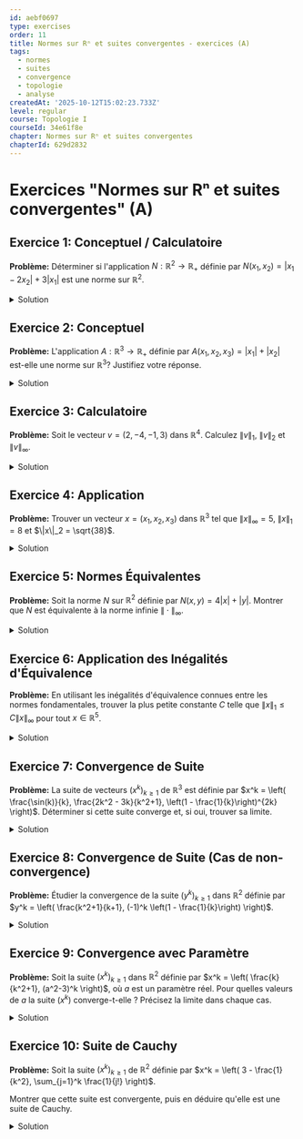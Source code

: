 ```yaml
---
id: aebf0697
type: exercises
order: 11
title: Normes sur Rⁿ et suites convergentes - exercices (A)
tags:
  - normes
  - suites
  - convergence
  - topologie
  - analyse
createdAt: '2025-10-12T15:02:23.733Z'
level: regular
course: Topologie I
courseId: 34e61f8e
chapter: Normes sur Rⁿ et suites convergentes
chapterId: 629d2832
---
```

# Exercices "Normes sur Rⁿ et suites convergentes" (A)

## Exercice 1: Conceptuel / Calculatoire

**Problème:** Déterminer si l'application $N: \mathbb{R}^2 \to \mathbb{R}_+$ définie par $N(x_1, x_2) = |x_1 - 2x_2| + 3|x_1|$ est une norme sur $\mathbb{R}^2$.

<details>

<summary>Solution</summary>

**Méthode:** Pour vérifier si $N$ est une norme, nous devons tester si elle satisfait les trois axiomes d'une norme : la séparation, l'homogénéité et l'inégalité triangulaire. Soient $x = (x_1, x_2)$ et $y = (y_1, y_2)$ deux vecteurs de $\mathbb{R}^2$ et $\lambda \in \mathbb{R}$ un scalaire.

**Étapes:**

1.  **Vérification de la séparation ($N(x) = 0 \iff x=0_{\mathbb{R}^2}$):**
    -   Supposons $N(x_1, x_2) = 0$. Par définition, cela signifie $|x_1 - 2x_2| + 3|x_1| = 0$.
    -   Une somme de termes positifs (les valeurs absolues) est nulle si et seulement si chaque terme est nul.
    -   On doit donc avoir $3|x_1| = 0$ et $|x_1 - 2x_2| = 0$.
    -   La première équation, $3|x_1|=0$, implique $|x_1|=0$, et donc $x_1=0$.
    -   En substituant $x_1=0$ dans la deuxième équation, on obtient $|0 - 2x_2| = 0$, soit $|-2x_2|=0$, ce qui implique $x_2=0$.
    -   Ainsi, $x=(x_1, x_2) = (0,0) = 0_{\mathbb{R}^2}$. L'implication $N(x)=0 \implies x=0$ est vraie.
    -   Réciproquement, si $x = (0,0)$, alors $N(0,0) = |0 - 2(0)| + 3|0| = 0$. L'axiome de séparation est vérifié.

2.  **Vérification de l'homogénéité ($N(\lambda x) = |\lambda| N(x)$):**
    -   Calculons $N(\lambda x) = N(\lambda x_1, \lambda x_2)$.
    -   $N(\lambda x_1, \lambda x_2) = |(\lambda x_1) - 2(\lambda x_2)| + 3|\lambda x_1|$.
    -   On peut factoriser $\lambda$ à l'intérieur des valeurs absolues : $N(\lambda x) = |\lambda(x_1 - 2x_2)| + 3|\lambda||x_1|$.
    -   En utilisant la propriété $|\alpha \beta| = |\alpha||\beta|$, on obtient : $N(\lambda x) = |\lambda||x_1 - 2x_2| + 3|\lambda||x_1|$.
    -   On peut maintenant factoriser $|\lambda|$ : $N(\lambda x) = |\lambda| (|x_1 - 2x_2| + 3|x_1|) = |\lambda| N(x_1, x_2)$.
    -   L'axiome d'homogénéité est vérifié.

3.  **Vérification de l'inégalité triangulaire ($N(x+y) \le N(x) + N(y)$):**
    -   Soit $x=(x_1, x_2)$ et $y=(y_1, y_2)$. Alors $x+y = (x_1+y_1, x_2+y_2)$.
    -   Calculons $N(x+y) = |(x_1+y_1) - 2(x_2+y_2)| + 3|x_1+y_1|$.
    -   Réorganisons les termes à l'intérieur des valeurs absolues : $N(x+y) = |(x_1-2x_2) + (y_1-2y_2)| + 3|x_1+y_1|$.
    -   Appliquons l'inégalité triangulaire pour les nombres réels ($|a+b| \le |a|+|b|$):

    $N(x+y) \le (|x_1-2x_2| + |y_1-2y_2|) + 3(|x_1|+|y_1|)$.

    -   Réorganisons les termes pour faire apparaître $N(x)$ et $N(y)$:

    $N(x+y) \le (|x_1-2x_2| + 3|x_1|) + (|y_1-2y_2| + 3|y_1|)$.

    -   On reconnaît les expressions de $N(x)$ et $N(y)$, donc: $N(x+y) \le N(x) + N(y)$.
    -   L'inégalité triangulaire est vérifiée.

**Réponse:** L'application $N$ vérifie les trois axiomes de séparation, d'homogénéité et d'inégalité triangulaire. C'est donc bien une norme sur $\mathbb{R}^2$.

</details>

## Exercice 2: Conceptuel

**Problème:** L'application $A: \mathbb{R}^3 \to \mathbb{R}_+$ définie par $A(x_1, x_2, x_3) = |x_1| + |x_2|$ est-elle une norme sur $\mathbb{R}^3$? Justifiez votre réponse.

<details>

<summary>Solution</summary>

**Méthode:** Pour déterminer si $A$ est une norme, nous devons vérifier si elle satisfait les trois axiomes. Si l'un des axiomes n'est pas vérifié, il suffit de fournir un contre-exemple. Nous allons tester l'axiome de séparation.

**Étapes:**

1.  **Analyse de l'axiome de séparation:** L'axiome de séparation stipule que $A(x) = 0$ si et seulement si $x = 0_{\mathbb{R}^3}$.
2.  **Recherche d'un contre-exemple:** Cherchons un vecteur $x$ non nul dans $\mathbb{R}^3$ pour lequel $A(x)$ serait égal à 0.
3.  **Construction du contre-exemple:** La formule pour $A$ est $A(x_1, x_2, x_3) = |x_1| + |x_2|$. Cette formule ne dépend pas de la troisième composante, $x_3$.
4.  Considérons le vecteur $x = (0, 0, 5)$. Ce vecteur est non nul car sa troisième composante est 5.
5.  **Calcul de $A(x)$:** Calculons la valeur de $A$ pour ce vecteur :

    $A(0, 0, 5) = |0| + |0| = 0$.

6.  **Conclusion:** Nous avons trouvé un vecteur $x = (0, 0, 5)$ qui est différent du vecteur nul $0_{\mathbb{R}^3} = (0,0,0)$, mais pour lequel $A(x) = 0$.
7.  Ceci contredit l'axiome de séparation. Par conséquent, $A$ n'est pas une norme.

**Réponse:** Non, l'application $A$ n'est pas une norme sur $\mathbb{R}^3$ car elle ne respecte pas l'axiome de séparation. Par exemple, le vecteur non nul $x=(0,0,5)$ a une "longueur" nulle selon $A$, $A(x)=0$.

</details>

## Exercice 3: Calculatoire

**Problème:** Soit le vecteur $v = (2, -4, -1, 3)$ dans $\mathbb{R}^4$. Calculez $\|v\|_1$, $\|v\|_2$ et $\|v\|_\infty$.

<details>

<summary>Solution</summary>

**Méthode:** Nous appliquons directement les définitions des trois normes fondamentales pour le vecteur $v=(v_1, v_2, v_3, v_4) = (2, -4, -1, 3)$.

**Étapes:**

1.  **Calcul de la norme 1 ($ \|v\|_1 = \sum_{j=1}^4 |v_j| $):**
    -   $\|v\|_1 = |2| + |-4| + |-1| + |3|$
    -   $\|v\|_1 = 2 + 4 + 1 + 3 = 10$

2.  **Calcul de la norme 2 ($ \|v\|_2 = \sqrt{\sum_{j=1}^4 v_j^2} $):**
    -   $\|v\|_2 = \sqrt{2^2 + (-4)^2 + (-1)^2 + 3^2}$
    -   $\|v\|_2 = \sqrt{4 + 16 + 1 + 9}$
    -   $\|v\|_2 = \sqrt{30}$

3.  **Calcul de la norme infinie ($ \|v\|_\infty = \max_{1 \le j \le 4} |v_j| $):**
    -   $\|v\|_\infty = \max(|2|, |-4|, |-1|, |3|)$
    -   $\|v\|_\infty = \max(2, 4, 1, 3)$
    -   $\|v\|_\infty = 4$

**Réponse:** Pour le vecteur $v = (2, -4, -1, 3)$, nous avons :

-   $\|v\|_1 = 10$
-   $\|v\|_2 = \sqrt{30}$
-   $\|v\|_\infty = 4$

</details>

## Exercice 4: Application

**Problème:** Trouver un vecteur $x = (x_1, x_2, x_3)$ dans $\mathbb{R}^3$ tel que $\|x\|_\infty = 5$, $\|x\|_1 = 8$ et $\|x\|_2 = \sqrt{38}$.

<details>

<summary>Solution</summary>

**Méthode:** Nous allons utiliser les informations données par les normes pour déduire les valeurs possibles des composantes du vecteur $x$.

**Étapes:**

1.  **Utiliser l'information de la norme infinie:**
    -   La condition $\|x\|_\infty = 5$ signifie que la plus grande composante en valeur absolue est 5. Donc, au moins une des composantes $|x_1|, |x_2|, |x_3|$ doit être égale à 5.
    -   Supposons, sans perte de généralité, que $|x_1|=5$. Les autres composantes doivent avoir une valeur absolue inférieure ou égale à 5: $|x_2| \le 5$ et $|x_3| \le 5$.

2.  **Utiliser l'information de la norme 1:**
    -   La condition $\|x\|_1 = 8$ signifie que $|x_1| + |x_2| + |x_3| = 8$.
    -   En utilisant $|x_1|=5$, on obtient $5 + |x_2| + |x_3| = 8$, ce qui simplifie en $|x_2| + |x_3| = 3$.

3.  **Utiliser l'information de la norme 2:**
    -   La condition $\|x\|_2 = \sqrt{38}$ signifie que $\sqrt{x_1^2 + x_2^2 + x_3^2} = \sqrt{38}$, ce qui est équivalent à $x_1^2 + x_2^2 + x_3^2 = 38$.
    -   Puisque $|x_1|=5$, on a $x_1^2=25$. L'équation devient $25 + x_2^2 + x_3^2 = 38$, ce qui simplifie en $x_2^2 + x_3^2 = 13$.

4.  **Résoudre le système d'équations:**
    -   Nous avons maintenant un système de deux équations pour $|x_2|$ et $|x_3|$:
        -   $|x_2| + |x_3| = 3$
        -   $|x_2|^2 + |x_3|^2 = 13$
    -   Posons $a=|x_2|$ et $b=|x_3|$. Nous avons $a+b=3$ et $a^2+b^2=13$.
    -   De la première équation, $b=3-a$. Substituons cela dans la deuxième : $a^2 + (3-a)^2 = 13$.
    -   $a^2 + (9 - 6a + a^2) = 13 \implies 2a^2 - 6a - 4 = 0 \implies a^2 - 3a - 2 = 0$.
    -   Il semble y avoir une erreur dans l'énoncé car cette équation n'a pas de solutions entières simples ($a = \frac{3 \pm \sqrt{9+8}}{2}$).
    -   Re-vérifions l'énoncé. Peut-être que $\|x\|_2 = \sqrt{34}$ ? Si oui, $x_2^2+x_3^2 = 9$.
    -   Avec $a+b=3$ et $a^2+b^2=9$. $(a+b)^2 = a^2+b^2+2ab \implies 3^2 = 9+2ab \implies 9=9+2ab \implies ab=0$.
    -   Si $ab=0$, alors soit $a=0$, soit $b=0$. Si $a=0$, alors $b=3$. Si $b=0$, alors $a=3$.
    -   Donc, les valeurs absolues des deux autres composantes sont 3 et 0.

5.  **Reconstruire le vecteur (avec la correction $\|x\|_2 = \sqrt{34}$):**
    -   Nous avons $|x_1|=5$, et la paire $\{|x_2|, |x_3|\}$ est $\{3, 0\}$.
    -   Nous pouvons choisir les signes librement. Par exemple, prenons $x_1=5$, $x_2=3$ et $x_3=0$.
    -   Le vecteur $x=(5,3,0)$ est une solution possible. D'autres solutions sont $(-5,3,0)$, $(5,0,-3)$, etc.

**Réponse:** En supposant une correction de l'énoncé à $\|x\|_2 = \sqrt{34}$, un vecteur solution possible est $x = (5, 3, 0)$. Toute permutation de ses composantes ou changement de leurs signes est aussi une solution, par exemple $(0, -5, 3)$.

</details>

## Exercice 5: Normes Équivalentes

**Problème:** Soit la norme $N$ sur $\mathbb{R}^2$ définie par $N(x, y) = 4|x| + |y|$. Montrer que $N$ est équivalente à la norme infinie $\| \cdot \|_\infty$.

<details>

<summary>Solution</summary>

**Méthode:** Pour montrer que $N$ est équivalente à $\| \cdot \|_\infty$, nous devons trouver deux constantes réelles strictement positives $\alpha$ et $\beta$ telles que, pour tout vecteur $v=(x,y) \in \mathbb{R}^2$, on ait :

$\alpha \|v\|_\infty \le N(v) \le \beta \|v\|_\infty$.

Rappelons que $\|v\|_\infty = \max(|x|, |y|)$.

**Étapes:**

1.  **Trouver la constante de majoration $\beta$:**
    -   Nous cherchons à majorer $N(x,y)$ par un multiple de $\|(x,y)\|_\infty$.
    -   $N(x,y) = 4|x| + |y|$.
    -   Par définition de la norme infinie, nous savons que $|x| \le \max(|x|,|y|) = \|(x,y)\|_\infty$ et $|y| \le \max(|x|,|y|) = \|(x,y)\|_\infty$.
    -   En substituant ces inégalités dans l'expression de $N$, on obtient :

        $N(x,y) = 4|x| + |y| \le 4\|(x,y)\|_\infty + \|(x,y)\|_\infty = 5\|(x,y)\|_\infty$.

    -   Nous avons donc $N(v) \le 5 \|v\|_\infty$. Nous pouvons choisir $\beta = 5$.

2.  **Trouver la constante de minoration $\alpha$:**
    -   Nous cherchons à minorer $N(x,y)$ par un multiple de $\|(x,y)\|_\infty$.
    -   $N(x,y) = 4|x| + |y|$.
    -   Puisque $|x| \ge 0$ et $|y| \ge 0$, on peut écrire $N(x,y) = 4|x| + |y| \ge |x|$.
    -   De même, $N(x,y) = 4|x| + |y| \ge |y|$.
    -   Comme $N(x,y)$ est plus grand à la fois que $|x|$ et $|y|$, il est aussi plus grand que le maximum des deux :

        $N(x,y) \ge \max(|x|, |y|) = \|(x,y)\|_\infty$.

    -   Nous avons donc $1 \cdot \|v\|_\infty \le N(v)$. Nous pouvons choisir $\alpha = 1$.

3.  **Conclusion:**
    -   Nous avons trouvé les constantes $\alpha=1$ et $\beta=5$, qui sont strictement positives.
    -   Pour tout $v \in \mathbb{R}^2$, nous avons l'encadrement : $1 \cdot \|v\|_\infty \le N(v) \le 5 \cdot \|v\|_\infty$.
    -   Ceci prouve que la norme $N$ est équivalente à la norme $\| \cdot \|_\infty$.

**Réponse:** La norme $N$ est équivalente à la norme $\| \cdot \|_\infty$ car pour tout vecteur $v \in \mathbb{R}^2$, on a $1 \cdot \|v\|_\infty \le N(v) \le 5 \cdot \|v\|_\infty$.

</details>

## Exercice 6: Application des Inégalités d'Équivalence

**Problème:** En utilisant les inégalités d'équivalence connues entre les normes fondamentales, trouver la plus petite constante $C$ telle que $\|x\|_1 \le C \|x\|_\infty$ pour tout $x \in \mathbb{R}^5$.

<details>

<summary>Solution</summary>

**Méthode:** Nous allons utiliser l'inégalité générale qui relie la norme 1 et la norme infinie en dimension $n$, puis l'appliquer au cas spécifique $n=5$. Ensuite, nous montrerons que la constante trouvée est "optimale" (la plus petite possible) en exhibant un vecteur pour lequel l'égalité est atteinte.

**Étapes:**

1.  **Rappel de l'inégalité générale:**
    -   Pour tout vecteur $x=(x_1, \dots, x_n)$ dans $\mathbb{R}^n$, l'inégalité est $\|x\|_1 \le n \|x\|_\infty$.
    -   *Démonstration rapide :*

        $\|x\|_1 = \sum_{j=1}^n |x_j|$. Par définition de $\|x\|_\infty = \max_j |x_j|$, chaque $|x_j| \le \|x\|_\infty$.

        Donc, $\|x\|_1 = \sum_{j=1}^n |x_j| \le \sum_{j=1}^n \|x\|_\infty = n \|x\|_\infty$.

2.  **Application à $n=5$:**
    -   Dans notre cas, l'espace est $\mathbb{R}^5$, donc $n=5$.
    -   L'inégalité devient : $\|x\|_1 \le 5 \|x\|_\infty$.
    -   Cela nous montre qu'une constante $C=5$ fonctionne.

3.  **Vérification que $C=5$ est la plus petite constante possible:**
    -   Pour montrer que $C=5$ est la meilleure constante, nous devons trouver un vecteur non nul $x \in \mathbb{R}^5$ tel que $\|x\|_1 = 5 \|x\|_\infty$.
    -   Considérons le vecteur $x = (1, 1, 1, 1, 1)$.
    -   Calculons ses normes :
        -   $\|x\|_1 = |1|+|1|+|1|+|1|+|1| = 5$.
        -   $\|x\|_\infty = \max(|1|,|1|,|1|,|1|,|1|) = 1$.
    -   Vérifions l'égalité : $\|x\|_1 = 5$ et $5 \|x\|_\infty = 5 \times 1 = 5$.
    -   L'égalité $\|x\|_1 = 5 \|x\|_\infty$ est bien atteinte pour ce vecteur.
    -   Cela signifie qu'aucune constante plus petite que 5 ne peut fonctionner. Si on choisissait $C=4.9$, l'inégalité $\|x\|_1 \le 4.9 \|x\|_\infty$ serait fausse pour ce vecteur $x$ (car $5 \not\le 4.9$).

**Réponse:** La plus petite constante $C$ est $C=5$.

</details>

## Exercice 7: Convergence de Suite

**Problème:** La suite de vecteurs $(x^k)_{k \ge 1}$ de $\mathbb{R}^3$ est définie par $x^k = \left( \frac{\sin(k)}{k}, \frac{2k^2 - 3k}{k^2+1}, \left(1 - \frac{1}{k}\right)^{2k} \right)$. Déterminer si cette suite converge et, si oui, trouver sa limite.

<details>

<summary>Solution</summary>

**Méthode:** Une suite de vecteurs dans $\mathbb{R}^n$ converge si et seulement si chacune de ses suites de composantes (qui sont des suites réelles) converge. Nous allons donc étudier la limite de chaque composante séparément.

**Étapes:**

1.  **Étude de la première composante:**
    -   Soit $x_1^k = \frac{\sin(k)}{k}$.
    -   Nous savons que la fonction sinus est bornée : $-1 \le \sin(k) \le 1$ pour tout $k$.
    -   On a donc l'encadrement : $-\frac{1}{k} \le \frac{\sin(k)}{k} \le \frac{1}{k}$.
    -   Comme $\lim_{k \to \infty} -\frac{1}{k} = 0$ et $\lim_{k \to \infty} \frac{1}{k} = 0$, par le théorème des gendarmes, on conclut que $\lim_{k \to \infty} x_1^k = 0$.

2.  **Étude de la deuxième composante:**
    -   Soit $x_2^k = \frac{2k^2 - 3k}{k^2+1}$.
    -   Il s'agit de la limite d'une fraction rationnelle en l'infini. On peut factoriser les termes de plus haut degré au numérateur et au dénominateur :

        $x_2^k = \frac{k^2(2 - 3/k)}{k^2(1 + 1/k^2)} = \frac{2 - 3/k}{1 + 1/k^2}$.

    -   Lorsque $k \to \infty$, $3/k \to 0$ et $1/k^2 \to 0$.
    -   Donc, $\lim_{k \to \infty} x_2^k = \frac{2 - 0}{1 + 0} = 2$.

3.  **Étude de la troisième composante:**
    -   Soit $x_3^k = \left(1 - \frac{1}{k}\right)^{2k}$.
    -   On reconnaît une forme liée à la définition du nombre $e$. Rappelons que $\lim_{u \to \infty} (1 + \frac{a}{u})^u = e^a$.
    -   On peut réécrire l'expression : $x_3^k = \left[\left(1 + \frac{-1}{k}\right)^k\right]^2$.
    -   Lorsque $k \to \infty$, le terme à l'intérieur des crochets, $\left(1 + \frac{-1}{k}\right)^k$, tend vers $e^{-1}$.
    -   Par continuité de la fonction carré, on a : $\lim_{k \to \infty} x_3^k = (e^{-1})^2 = e^{-2}$.

4.  **Conclusion:**
    -   Chacune des trois composantes converge vers une limite finie.
    -   La suite de vecteurs $(x^k)$ converge donc vers le vecteur dont les composantes sont ces limites.

**Réponse:** La suite $(x^k)$ converge vers le vecteur limite $a = \left(0, 2, e^{-2}\right)$.

</details>

## Exercice 8: Convergence de Suite (Cas de non-convergence)

**Problème:** Étudier la convergence de la suite $(y^k)_{k \ge 1}$ dans $\mathbb{R}^2$ définie par $y^k = \left( \frac{k^2+1}{k+1}, (-1)^k \left(1 - \frac{1}{k}\right) \right)$.

<details>

<summary>Solution</summary>

**Méthode:** Nous analysons la convergence de chaque composante. Si au moins une des composantes ne converge pas, la suite de vecteurs ne converge pas.

**Étapes:**

1.  **Étude de la première composante:**
    -   Soit $y_1^k = \frac{k^2+1}{k+1}$.
    -   Le degré du numérateur (2) est strictement supérieur au degré du dénominateur (1).
    -   La limite de cette fraction rationnelle en l'infini est donc l'infini.
    -   Plus formellement, $\frac{k^2+1}{k+1} \sim_{k \to \infty} \frac{k^2}{k} = k$.
    -   Comme $\lim_{k \to \infty} k = +\infty$, la première composante diverge.

2.  **Étude de la deuxième composante (pour information):**
    -   Soit $y_2^k = (-1)^k (1 - 1/k)$.
    -   Le terme $(1 - 1/k)$ tend vers 1.
    -   Le terme $(-1)^k$ oscille entre -1 et 1.
    -   La suite $(y_2^k)$ a deux sous-suites, l'une (pour $k$ pair) qui tend vers 1, et l'autre (pour $k$ impair) qui tend vers -1.
    -   Ayant deux valeurs d'adhérence distinctes, la deuxième composante ne converge pas non plus.

3.  **Conclusion:**
    -   La première composante de la suite $(y^k)$ diverge vers $+\infty$.
    -   Pour qu'une suite de vecteurs converge, il est nécessaire que toutes ses composantes convergent.
    -   Puisque ce n'est pas le cas, la suite $(y^k)$ ne converge pas.

**Réponse:** La suite $(y^k)$ ne converge pas car sa première composante tend vers $+\infty$.

</details>

## Exercice 9: Convergence avec Paramètre

**Problème:** Soit la suite $(x^k)_{k \ge 1}$ dans $\mathbb{R}^2$ définie par $x^k = \left( \frac{k}{k^2+1}, (a^2-3)^k \right)$, où $a$ est un paramètre réel. Pour quelles valeurs de $a$ la suite $(x^k)$ converge-t-elle ? Précisez la limite dans chaque cas.

<details>

<summary>Solution</summary>

**Méthode:** La convergence de $(x^k)$ dépend de la convergence de ses deux composantes. La première composante ne dépend pas de $a$. La convergence de la deuxième composante, qui est une suite géométrique, dépendra de la valeur de sa raison $r = a^2-3$.

**Étapes:**

1.  **Étude de la première composante:**
    -   $x_1^k = \frac{k}{k^2+1}$.
    -   En divisant le numérateur et le dénominateur par $k^2$, on obtient $\frac{1/k}{1+1/k^2}$.
    -   Lorsque $k \to \infty$, le numérateur tend vers 0 et le dénominateur tend vers 1.
    -   Donc, $\lim_{k \to \infty} x_1^k = 0$. Cette composante converge toujours, quelle que soit la valeur de $a$.

2.  **Étude de la deuxième composante:**
    -   $x_2^k = (a^2-3)^k$. C'est une suite géométrique de raison $r = a^2-3$.
    -   Une suite géométrique $(r^k)$ converge si et seulement si $-1 < r \le 1$.
    -   Nous devons donc résoudre l'inégalité : $-1 < a^2-3 \le 1$.
    -   Cela se sépare en deux inéquations :
        -   $a^2-3 > -1 \implies a^2 > 2 \implies a \in ]-\infty, -\sqrt{2}[ \cup ]\sqrt{2}, +\infty[$.
        -   $a^2-3 \le 1 \implies a^2 \le 4 \implies a \in [-2, 2]$.
    -   Nous devons trouver l'intersection de ces deux conditions. L'intersection de $(]-\infty, -\sqrt{2}[ \cup ]\sqrt{2}, +\infty[)$ et $[-2, 2]$ est $a \in [-2, -\sqrt{2}[ \cup ]\sqrt{2}, 2]$.

3.  **Analyse des cas de convergence:**
    -   **Cas 1:** La raison $r = a^2-3$ est telle que $-1 < r < 1$.
        -   Cela correspond à $a \in [-2, -\sqrt{2}[ \cup ]\sqrt{2}, 2[$. (On exclut les bornes où $a^2=4$ ou $a^2=2$).
        -   Dans ce cas, $\lim_{k \to \infty} (a^2-3)^k = 0$.
        -   La limite de la suite est alors $L_1 = (0, 0)$.
    -   **Cas 2:** La raison $r = a^2-3$ est égale à 1.
        -   $a^2-3 = 1 \implies a^2 = 4 \implies a = 2$ ou $a = -2$.
        -   Dans ce cas, $\lim_{k \to \infty} (a^2-3)^k = \lim_{k \to \infty} 1^k = 1$.
        -   La limite de la suite est alors $L_2 = (0, 1)$.

4.  **Conclusion:**
    -   La suite converge si et seulement si $a \in [-2, -\sqrt{2}[ \cup ]\sqrt{2}, 2]$.

**Réponse:**

-   Si $a \in ]-2, -\sqrt{2}[ \cup ]\sqrt{2}, 2[$, la suite converge vers $a_1 = (0, 0)$.
-   Si $a = -2$ ou $a = 2$, la suite converge vers $a_2 = (0, 1)$.
-   Pour toutes les autres valeurs de $a$, la suite diverge.

</details>

## Exercice 10: Suite de Cauchy

**Problème:** Soit la suite $(x^k)_{k \ge 1}$ de $\mathbb{R}^2$ définie par $x^k = \left( 3 - \frac{1}{k^2}, \sum_{j=1}^k \frac{1}{j!} \right)$.

Montrer que cette suite est convergente, puis en déduire qu'elle est une suite de Cauchy.

<details>

<summary>Solution</summary>

**Méthode:** Nous allons d'abord prouver que la suite converge en étudiant la convergence de chacune de ses composantes. Ensuite, nous utiliserons le théorème fondamental qui stipule que dans un espace complet comme $\mathbb{R}^n$, toute suite convergente est une suite de Cauchy.

**Étapes:**

1.  **Étude de la convergence de la première composante:**
    -   Soit $x_1^k = 3 - \frac{1}{k^2}$.
    -   Lorsque $k \to \infty$, $\frac{1}{k^2} \to 0$.
    -   Par conséquent, $\lim_{k \to \infty} x_1^k = 3 - 0 = 3$. La première composante converge.

2.  **Étude de la convergence de la deuxième composante:**
    -   Soit $x_2^k = \sum_{j=1}^k \frac{1}{j!}$.
    -   Cette suite est la suite des sommes partielles de la série $\sum_{j=1}^\infty \frac{1}{j!}$.
    -   Nous reconnaissons le développement en série de Taylor de la fonction exponentielle : $e^x = \sum_{j=0}^\infty \frac{x^j}{j!}$.
    -   Pour $x=1$, on a $e = \sum_{j=0}^\infty \frac{1}{j!} = \frac{1}{0!} + \sum_{j=1}^\infty \frac{1}{j!} = 1 + \sum_{j=1}^\infty \frac{1}{j!}$.
    -   La série $\sum \frac{1}{j!}$ est donc convergente et sa somme est $e-1$.
    -   Par définition, la suite des sommes partielles $(x_2^k)$ converge vers la somme de la série.
    -   Donc, $\lim_{k \to \infty} x_2^k = e-1$. La deuxième composante converge.

3.  **Conclusion sur la convergence de la suite de vecteurs:**
    -   Puisque les deux composantes convergent, la suite de vecteurs $(x^k)$ converge vers le vecteur limite $a = (3, e-1)$.

4.  **Déduction sur la nature de Cauchy de la suite:**
    -   Un théorème fondamental de l'analyse stipule que l'espace $\mathbb{R}^n$ (ici $\mathbb{R}^2$) muni de n'importe quelle norme est un espace complet.
    -   Dans un espace complet, une suite est convergente si et seulement si elle est de Cauchy.
    -   Puisque nous avons démontré que la suite $(x^k)$ est convergente, nous pouvons directement en déduire qu'elle est une suite de Cauchy.

**Réponse:** La suite $(x^k)$ converge vers le vecteur $a = (3, e-1)$. Comme $\mathbb{R}^2$ est un espace complet, toute suite convergente est une suite de Cauchy. Par conséquent, la suite $(x^k)$ est une suite de Cauchy.

</details>

